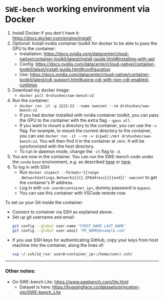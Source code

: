 # `SWE-bench` working environment via Docker

1. Install Docker if you don't have it: https://docs.docker.com/engine/install/
2. *Optional*: Install nvidia container toolkit for docker to be able to pass the GPU to the container:
    - Installation: https://docs.nvidia.com/datacenter/cloud-native/container-toolkit/latest/install-guide.html#installing-with-apt
    - Config: https://docs.nvidia.com/datacenter/cloud-native/container-toolkit/latest/install-guide.html#configuration
    - Use: https://docs.nvidia.com/datacenter/cloud-native/container-toolkit/latest/cdi-support.html#using-cdi-with-non-cdi-enabled-runtimes
3. Download my docker image:
    - `docker pull drshushen/swe-bench:v2`
4. Run the container:
    - `docker run -it -p 2222:22 --name swecont --rm drshushen/swe-bench:v2`
    - If you had docker installed with nvidia container toolkit, you can pass the GPU to the container with the extra flag `--gpus all`.
    - If you want to mount a directory to the container, you can use the `-v` flag. For example, to mount the current directory to the container, you can use `docker run -it --rm -v $(pwd):/mnt drshushen/swe-bench:v2`. You will then find it in the container at `/mnt`. It will be synchronized with the host directory.
    - To run in daemon mode, change the `-it` flag to `-d`.
5. You are now in the container. You can run the SWE-bench code under the `conda` `base` environment, e.g. as described
    [here](https://github.com/DrShushen/SWE-bench/blob/main/tutorials/evaluation.md)
    or [here](https://github.com/princeton-nlp/SWE-bench/tree/main/swebench/harness).
6. To log in with SSH:
    - Run `docker inspect --format='{{range .NetworkSettings.Networks}}{{.IPAddress}}{{end}}' swecont` to get the container's IP address.
    - Log in with `ssh user@<container_ip>`, dummy password is `mypass`. 
    - You can use this container with VSCode remote now.

To set uo your Git inside the container:
- Connect to container via SSH as explained above.
- Set up git username and email:
    ```bash
    git config --global user.name "FIRST_NAME LAST_NAME"
    git config --global user.email "MY_NAME@example.com"
    ```
- If you use SSH keys for authenticating GitHub, copy your keys from host machine into the container, along the lines of:
    ```bash
    scp ~/.ssh/id_rsa* user@<container_ip>:/home/user/.ssh/
    ```

---
### Other notes:
- On SWE-bench Lite: https://www.swebench.com/lite.html
    - Dataset is here: https://huggingface.co/datasets/princeton-nlp/SWE-bench_Lite
